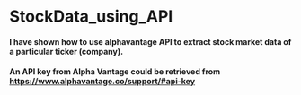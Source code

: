 # StockData_using_API

#### I have shown how to use alphavantage API to extract stock market data of a particular ticker (company).
#### An API key from Alpha Vantage could be retrieved from https://www.alphavantage.co/support/#api-key

